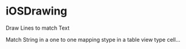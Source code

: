# iOSDrawing
Draw Lines to match Text


Match String in a one to one mapping stype in a table view type cell...

